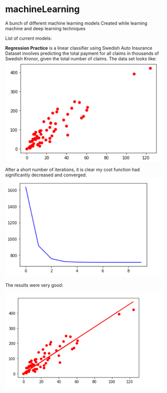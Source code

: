 # machineLearning
A bunch of different machine learning models
Created while learning machine and deep learning techniques

List of current models:

**Regression Practice** is a linear classifier using Swedish Auto Insurance Dataset involves predicting the total payment for all claims in thousands of Swedish Kronor, given the total number of claims.
The data set looks like:
<img src="Images/Swedish%20insurance%20graph.PNG" width = 500>

After a short number of iterations, it is clear my cost function had significantly decreased and converged.
![](Images/Costs%20Swedish%20Insurance.PNG)

The results were very good:

![](Images/Learned%20Regression.PNG)

